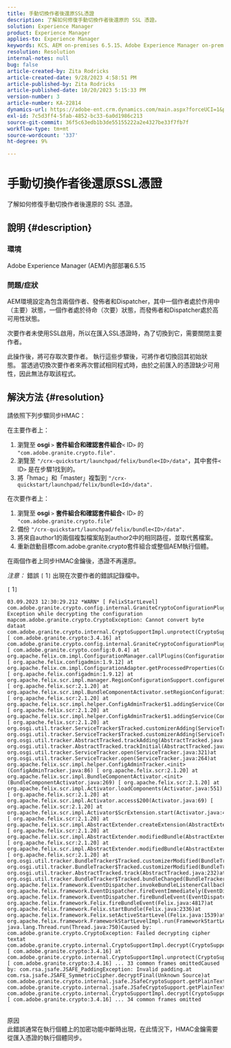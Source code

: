 ```yaml
---
title: 手動切換作者後還原SSL憑證
description: 了解如何修復手動切換作者後還原的 SSL 憑證。
solution: Experience Manager
product: Experience Manager
applies-to: Experience Manager
keywords: KCS、AEM on-premises 6.5.15、Adobe Experience Manager on-premises 6.5.15、SSL憑證、回覆、作者、切換、手動
resolution: Resolution
internal-notes: null
bug: false
article-created-by: Zita Rodricks
article-created-date: 9/28/2023 4:58:51 PM
article-published-by: Zita Rodricks
article-published-date: 10/20/2023 5:15:33 PM
version-number: 3
article-number: KA-22814
dynamics-url: https://adobe-ent.crm.dynamics.com/main.aspx?forceUCI=1&pagetype=entityrecord&etn=knowledgearticle&id=78335a48-205e-ee11-be6f-6045bd006268
exl-id: 7c5d3ff4-5fab-4852-bc33-6a0d1986c213
source-git-commit: 36f5c63edb1b3de55155222a2e4327be33f7fb7f
workflow-type: tm+mt
source-wordcount: '337'
ht-degree: 9%

---
```


# 手動切換作者後還原SSL憑證


了解如何修復手動切換作者後還原的 SSL 憑證。

## 說明 {#description}


### 環境

Adobe Experience Manager (AEM)內部部署6.5.15

### 問題/症狀

AEM環境設定為包含兩個作者、發佈者和Dispatcher，其中一個作者處於作用中（主要）狀態，一個作者處於待命（次要）狀態，而發佈者和Dispatcher處於高可用性狀態。

次要作者未使用SSL啟用，所以在匯入SSL憑證時，為了切換到它，需要關閉主要作者。

此操作後，將可存取次要作者。 執行這些步驟後，可將作者切換回其初始狀態。 當透過切換次要作者來再次嘗試相同程式時，由於之前匯入的憑證缺少可用性，因此無法存取該程式。










## 解決方法 {#resolution}


請依照下列步驟同步HMAC：

在主要作者上：

1. 瀏覽至 <b>osgi </b>`>`  <b>套件組合和確認套件組合</b>`<` ID`>`  的 `"com.adobe.granite.crypto.file".`
2. 瀏覽至 `"/crx-quickstart/launchpad/felix/bundle<ID>/data"`，其中套件`<` ID`>`  是在步驟1找到的。
3. 將「hmac」和「master」複製到 `"/crx-quickstart/launchpad/felix/bundle<Id>/data".`


在次要作者上：

1. 瀏覽至 <b>osgi </b>`>`  <b>套件組合和確認套件組合</b>`<` ID`>`  的 `"com.adobe.granite.crypto.file"`
2. 備份 `"/crx-quickstart/launchpad/felix/bundle<ID>/data".`
3. 將來自author1的兩個複製檔案貼到author2中的相同路徑，並取代舊檔案。
4. 重新啟動目標com.adobe.granite.crypto套件組合或整個AEM執行個體。


在兩個作者上同步HMAC金鑰後，憑證不再還原。

*注意：*
錯誤 `[` 1`]`  出現在次要作者的錯誤記錄檔中。

`[` 1`]`




```
03.09.2023 12:30:29.212 *WARN* [ FelixStartLevel]  com.adobe.granite.crypto.config.internal.GraniteCryptoConfigurationPlugin Exception while decrypting the configuration mapcom.adobe.granite.crypto.CryptoException: Cannot convert byte dataat com.adobe.granite.crypto.internal.CryptoSupportImpl.unprotect(CryptoSupportImpl.java:130) [ com.adobe.granite.crypto:3.4.16] at com.adobe.granite.crypto.config.internal.GraniteCryptoConfigurationPlugin.modifyConfiguration(GraniteCryptoConfigurationPlugin.java:57) [ com.adobe.granite.crypto.config:0.0.4] at org.apache.felix.cm.impl.ConfigurationManager.callPlugins(ConfigurationManager.java:912) [ org.apache.felix.configadmin:1.9.12] at org.apache.felix.cm.impl.ConfigurationAdapter.getProcessedProperties(ConfigurationAdapter.java:292) [ org.apache.felix.configadmin:1.9.12] at org.apache.felix.scr.impl.manager.RegionConfigurationSupport.configureComponentHolder(RegionConfigurationSupport.java:228) [ org.apache.felix.scr:2.1.20] at org.apache.felix.scr.impl.BundleComponentActivator.setRegionConfigurationSupport(BundleComponentActivator.java:785) [ org.apache.felix.scr:2.1.20] at org.apache.felix.scr.impl.helper.ConfigAdminTracker$1.addingService(ConfigAdminTracker.java:69) [ org.apache.felix.scr:2.1.20] at org.apache.felix.scr.impl.helper.ConfigAdminTracker$1.addingService(ConfigAdminTracker.java:41) [ org.apache.felix.scr:2.1.20] at org.osgi.util.tracker.ServiceTracker$Tracked.customizerAdding(ServiceTracker.java:943)at org.osgi.util.tracker.ServiceTracker$Tracked.customizerAdding(ServiceTracker.java:871)at org.osgi.util.tracker.AbstractTracked.trackAdding(AbstractTracked.java:256)at org.osgi.util.tracker.AbstractTracked.trackInitial(AbstractTracked.java:183)at org.osgi.util.tracker.ServiceTracker.open(ServiceTracker.java:321)at org.osgi.util.tracker.ServiceTracker.open(ServiceTracker.java:264)at org.apache.felix.scr.impl.helper.ConfigAdminTracker.<init>(ConfigAdminTracker.java:86) [ org.apache.felix.scr:2.1.20] at org.apache.felix.scr.impl.BundleComponentActivator.<init>(BundleComponentActivator.java:269) [ org.apache.felix.scr:2.1.20] at org.apache.felix.scr.impl.Activator.loadComponents(Activator.java:551) [ org.apache.felix.scr:2.1.20] at org.apache.felix.scr.impl.Activator.access$200(Activator.java:69) [ org.apache.felix.scr:2.1.20] at org.apache.felix.scr.impl.Activator$ScrExtension.start(Activator.java:424) [ org.apache.felix.scr:2.1.20] at org.apache.felix.scr.impl.AbstractExtender.createExtension(AbstractExtender.java:196) [ org.apache.felix.scr:2.1.20] at org.apache.felix.scr.impl.AbstractExtender.modifiedBundle(AbstractExtender.java:169) [ org.apache.felix.scr:2.1.20] at org.apache.felix.scr.impl.AbstractExtender.modifiedBundle(AbstractExtender.java:49) [ org.apache.felix.scr:2.1.20] at org.osgi.util.tracker.BundleTracker$Tracked.customizerModified(BundleTracker.java:488)at org.osgi.util.tracker.BundleTracker$Tracked.customizerModified(BundleTracker.java:420)at org.osgi.util.tracker.AbstractTracked.track(AbstractTracked.java:232)at org.osgi.util.tracker.BundleTracker$Tracked.bundleChanged(BundleTracker.java:450)at org.apache.felix.framework.EventDispatcher.invokeBundleListenerCallback(EventDispatcher.java:915)at org.apache.felix.framework.EventDispatcher.fireEventImmediately(EventDispatcher.java:834)at org.apache.felix.framework.EventDispatcher.fireBundleEvent(EventDispatcher.java:516)at org.apache.felix.framework.Felix.fireBundleEvent(Felix.java:4817)at org.apache.felix.framework.Felix.startBundle(Felix.java:2336)at org.apache.felix.framework.Felix.setActiveStartLevel(Felix.java:1539)at org.apache.felix.framework.FrameworkStartLevelImpl.run(FrameworkStartLevelImpl.java:308)at java.lang.Thread.run(Thread.java:750)Caused by: com.adobe.granite.crypto.CryptoException: Failed decrypting cipher textat com.adobe.granite.crypto.internal.CryptoSupportImpl.decrypt(CryptoSupportImpl.java:66) [ com.adobe.granite.crypto:3.4.16] at com.adobe.granite.crypto.internal.CryptoSupportImpl.unprotect(CryptoSupportImpl.java:127) [ com.adobe.granite.crypto:3.4.16] ... 33 common frames omittedCaused by: com.rsa.jsafe.JSAFE_PaddingException: Invalid padding.at com.rsa.jsafe.JSAFE_SymmetricCipher.decryptFinal(Unknown Source)at com.adobe.granite.crypto.internal.jsafe.JSafeCryptoSupport.getPlainText(JSafeCryptoSupport.java:267)at com.adobe.granite.crypto.internal.jsafe.JSafeCryptoSupport.getPlainText(JSafeCryptoSupport.java:249)at com.adobe.granite.crypto.internal.CryptoSupportImpl.decrypt(CryptoSupportImpl.java:64) [ com.adobe.granite.crypto:3.4.16] ... 34 common frames omitted
```



<br>原因<br>
此錯誤通常在執行個體上的加密功能中斷時出現，在此情況下，HMAC金鑰需要從匯入憑證的執行個體同步。
